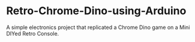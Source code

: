# Retro-Chrome-Dino-using-Arduino
A simple electronics project that replicated a Chrome Dino game on a Mini DIYed Retro Console.
